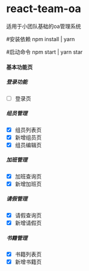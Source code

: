 # react-team-oa
适用于小团队基础的oa管理系统

#安装依赖
npm install | yarn

#启动命令
npm start | yarn star

#### 基本功能页

##### 登录功能
- [ ] 登录页
 

##### 组员管理
- [x] 组员列表页
- [x] 新增组员页
- [x] 组员编辑页

##### 加班管理
- [x] 加班查询页
- [x] 新增加班页

##### 请假管理
- [x] 请假查询页
- [x] 新增请假页    

##### 书籍管理
- [x] 书籍列表页
- [x] 新增书籍页  

<!-- ##### 报销管理
- [ ] 报销查询页
- [ ] 新增报销页  -->


        
